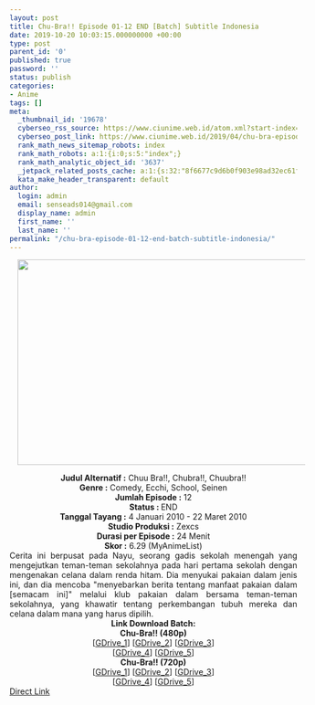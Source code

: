 ```yaml
---
layout: post
title: Chu-Bra!! Episode 01-12 END [Batch] Subtitle Indonesia
date: 2019-10-20 10:03:15.000000000 +00:00
type: post
parent_id: '0'
published: true
password: ''
status: publish
categories:
- Anime
tags: []
meta:
  _thumbnail_id: '19678'
  cyberseo_rss_source: https://www.ciunime.web.id/atom.xml?start-index=2401&max-results=150
  cyberseo_post_link: https://www.ciunime.web.id/2019/04/chu-bra-episode-01-12-end-batch.html
  rank_math_news_sitemap_robots: index
  rank_math_robots: a:1:{i:0;s:5:"index";}
  rank_math_analytic_object_id: '3637'
  _jetpack_related_posts_cache: a:1:{s:32:"8f6677c9d6b0f903e98ad32ec61f8deb";a:2:{s:7:"expires";i:1651846785;s:7:"payload";a:0:{}}}
  kata_make_header_transparent: default
author:
  login: admin
  email: senseads014@gmail.com
  display_name: admin
  first_name: ''
  last_name: ''
permalink: "/chu-bra-episode-01-12-end-batch-subtitle-indonesia/"
---
```

<div class="separator" style="clear: both; text-align: center;"><a href="https://4.bp.blogspot.com/-ew1JacC_K8E/XKhtCqj79FI/AAAAAAAANCY/7kqFMhnlizked8H17_vWxE_U7Dog9vxBACLcBGAs/s1600/Chu-Bra%2521%2521.jpg" imageanchor="1" style="margin-left: 1em; margin-right: 1em;"><img border="0" data-original-height="720" data-original-width="1280" height="360" src="{{ site.baseurl }}/assets/2019/10/Chu-Bra%2521%2521.jpg" width="640" /></a></div>
<p>
<div style="text-align: center;"><b>Judul</b><b><b> Alternatif</b> :</b> Chuu Bra!!, Chubra!!, Chuubra!!</div>
<div style="text-align: center;"><b><b>Genre :</b></b> Comedy, Ecchi, School, Seinen</div>
<div style="text-align: center;"><b>Jumlah Episode :</b> 12<br /><b>Status :&nbsp;</b>END<br /><b>Tanggal Tayang :</b> 4 Januari 2010 - 22 Maret 2010<br /><b>Studio Produksi :</b> Zexcs<br /><b>Durasi per Episode :</b> 24 Menit</div>
<div style="text-align: center;"><b>Skor :</b> 6.29 (MyAnimeList)</div>
<div style="text-align: center;"></div>
<div style="text-align: justify;">Cerita ini berpusat pada Nayu, seorang gadis sekolah menengah yang mengejutkan teman-teman sekolahnya pada hari pertama sekolah dengan mengenakan celana dalam renda hitam. Dia menyukai pakaian dalam jenis ini, dan dia mencoba "menyebarkan berita tentang manfaat pakaian dalam [semacam ini]" melalui klub pakaian dalam bersama teman-teman sekolahnya, yang khawatir tentang perkembangan tubuh mereka dan celana dalam mana yang harus dipilih.</div>
<div style="text-align: justify;"></div>
<div style="text-align: justify;"></div>
<div style="text-align: center;"><b>Link Download Batch:</b></div>
<div style="text-align: center;"><b>Chu-Bra!! (480p)</b></div>
<div style="text-align: center;">[<a href="https://drive.google.com/uc?id=1qsu244blclQC4baNGiGeDkcYDc1uT3TA" target="_blank" rel="noopener">GDrive_1</a>] [<a href="https://drive.google.com/uc?id=1pdIJIqHX35OmeQVCHl_WPgUyxqTUuzVe" target="_blank" rel="noopener">GDrive_2</a>] [<a href="https://drive.google.com/uc?id=19UNl82XKLVd9P1M0NYeVeh9aBrXWC3Df" target="_blank" rel="noopener">GDrive_3</a>]<br />[<a href="https://drive.google.com/uc?id=1Ce3q84naDTKKOOxj52W_sFLwdH7MaEVM" target="_blank" rel="noopener">GDrive_4</a>] [<a href="https://drive.google.com/uc?id=16Aa3LOel7jIYsjE9M_GB3Ja3cEOBSB5N" target="_blank" rel="noopener">GDrive_5</a>]</div>
<div style="text-align: center;"><b>Chu-Bra!! (720p)</b><br />[<a href="https://drive.google.com/uc?id=1MMIzRb8BbmHhAa_sMB0bYo57Xnji02qH" target="_blank" rel="noopener">GDrive_1</a>] [<a href="https://drive.google.com/uc?id=14IbrrhznjPp1j4y_HSLBO8BKqAcdDhOL" target="_blank" rel="noopener">GDrive_2</a>] [<a href="https://drive.google.com/uc?id=1-RsffGXqiVJh4htotw_cocw7WPH0-eHp" target="_blank" rel="noopener">GDrive_3</a>]<br />[<a href="https://drive.google.com/uc?id=1R3fhuhrxoenTycJPQTZe3hhVNApL7g4y" target="_blank" rel="noopener">GDrive_4</a>] [<a href="https://drive.google.com/uc?id=1m3hnMj6cUQuyhgyyqil20wwX_23outJ5" target="_blank" rel="noopener">GDrive_5</a>]</div>
<link rel="stylesheet" href="https://cdnjs.cloudflare.com/ajax/libs/font-awesome/4.7.0/css/font-awesome.min.css" />
<div class="divbtn"> <a href="https://handymansurrender.com/fihup8buzv?key=94550f7ce39444073321dde3b8782f97" class="btn"><i class="fa fa-download"></i> Direct Link</a> </div>
